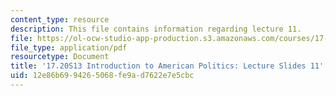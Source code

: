 ```yaml
---
content_type: resource
description: This file contains information regarding lecture 11.
file: https://ol-ocw-studio-app-production.s3.amazonaws.com/courses/17-20-introduction-to-american-politics-spring-2013/12e86b6994265068fe9ad7622e7e5cbc_MIT17_20S13_Lecture11.pdf
file_type: application/pdf
resourcetype: Document
title: '17.20S13 Introduction to American Politics: Lecture Slides 11'
uid: 12e86b69-9426-5068-fe9a-d7622e7e5cbc
---
```

